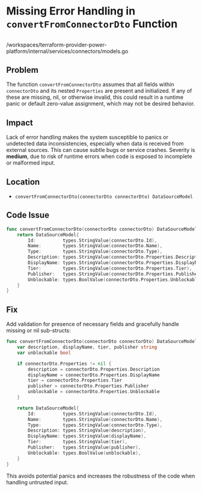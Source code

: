 # Missing Error Handling in `convertFromConnectorDto` Function

##

/workspaces/terraform-provider-power-platform/internal/services/connectors/models.go

## Problem

The function `convertFromConnectorDto` assumes that all fields within `connectorDto` and its nested `Properties` are present and initialized. If any of these are missing, nil, or otherwise invalid, this could result in a runtime panic or default zero-value assignment, which may not be desired behavior.

## Impact

Lack of error handling makes the system susceptible to panics or undetected data inconsistencies, especially when data is received from external sources. This can cause subtle bugs or service crashes. Severity is **medium**, due to risk of runtime errors when code is exposed to incomplete or malformed input.

## Location

- `convertFromConnectorDto(connectorDto connectorDto) DataSourceModel`

## Code Issue

```go
func convertFromConnectorDto(connectorDto connectorDto) DataSourceModel {
	return DataSourceModel{
		Id:          types.StringValue(connectorDto.Id),
		Name:        types.StringValue(connectorDto.Name),
		Type:        types.StringValue(connectorDto.Type),
		Description: types.StringValue(connectorDto.Properties.Description),
		DisplayName: types.StringValue(connectorDto.Properties.DisplayName),
		Tier:        types.StringValue(connectorDto.Properties.Tier),
		Publisher:   types.StringValue(connectorDto.Properties.Publisher),
		Unblockable: types.BoolValue(connectorDto.Properties.Unblockable),
	}
}
```

## Fix

Add validation for presence of necessary fields and gracefully handle missing or nil sub-structs:

```go
func convertFromConnectorDto(connectorDto connectorDto) DataSourceModel {
	var description, displayName, tier, publisher string
	var unblockable bool

	if connectorDto.Properties != nil {
		description = connectorDto.Properties.Description
		displayName = connectorDto.Properties.DisplayName
		tier = connectorDto.Properties.Tier
		publisher = connectorDto.Properties.Publisher
		unblockable = connectorDto.Properties.Unblockable
	}

	return DataSourceModel{
		Id:          types.StringValue(connectorDto.Id),
		Name:        types.StringValue(connectorDto.Name),
		Type:        types.StringValue(connectorDto.Type),
		Description: types.StringValue(description),
		DisplayName: types.StringValue(displayName),
		Tier:        types.StringValue(tier),
		Publisher:   types.StringValue(publisher),
		Unblockable: types.BoolValue(unblockable),
	}
}
```

This avoids potential panics and increases the robustness of the code when handling untrusted input.
